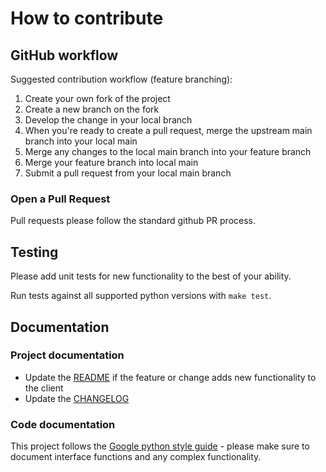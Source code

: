 # How to contribute

## GitHub workflow

Suggested contribution workflow (feature branching):

1. Create your own fork of the project
2. Create a new branch on the fork
3. Develop the change in your local branch
4. When you're ready to create a pull request, merge the upstream main branch into your local main
5. Merge any changes to the local main branch into your feature branch
6. Merge your feature branch into local main
7. Submit a pull request from your local main branch  

### Open a Pull Request  

Pull requests please follow the standard github PR process.  

## Testing  

Please add unit tests for new functionality to the best of your ability.  

Run tests against all supported python versions with ```make test```.  

## Documentation  

### Project documentation  

* Update the [README](../README.md) if the feature or change adds new functionality to the client  
* Update the [CHANGELOG](../CHANGELOG.rst)  

### Code documentation  

This project follows the [Google python style guide](https://google.github.io/styleguide/pyguide.html) - please make sure to document interface functions and any complex functionality.  
